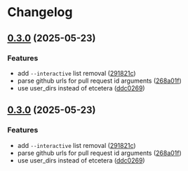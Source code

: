 # Changelog

## [0.3.0](https://github.com/uncenter/nixpkgs-track/compare/v0.2.0...v0.3.0) (2025-05-23)


### Features

* add `--interactive` list removal ([291821c](https://github.com/uncenter/nixpkgs-track/commit/291821cb3b0f2318847fad32462755691695d5f7))
* parse github urls for pull request id arguments ([268a01f](https://github.com/uncenter/nixpkgs-track/commit/268a01f7f6c796e4907537e0ca274981415dd176))
* use user_dirs instead of etcetera ([ddc0269](https://github.com/uncenter/nixpkgs-track/commit/ddc026982866719c1df7e517f969f6e3b615c93a))

## [0.3.0](https://github.com/uncenter/nixpkgs-track/compare/v0.2.0...v0.3.0) (2025-05-23)


### Features

* add `--interactive` list removal ([291821c](https://github.com/uncenter/nixpkgs-track/commit/291821cb3b0f2318847fad32462755691695d5f7))
* parse github urls for pull request id arguments ([268a01f](https://github.com/uncenter/nixpkgs-track/commit/268a01f7f6c796e4907537e0ca274981415dd176))
* use user_dirs instead of etcetera ([ddc0269](https://github.com/uncenter/nixpkgs-track/commit/ddc026982866719c1df7e517f969f6e3b615c93a))
